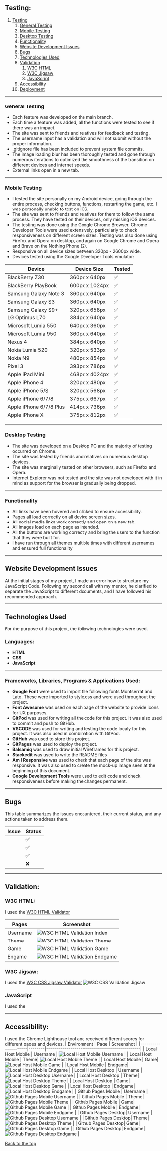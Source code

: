 ## Testing:  
 1. [Testing](#Testing)
	1. [General Testing](#General-Testing)
	2. [Mobile Testing](#Mobile-Testing)
	3. [Desktop Testing](#Desktop-Testing)
	4. [Functionality](#Functionality)
 	5. [Website Development Issues](#Website-Development-Issues)
 	6. [Bugs](#Bugs)
 	7. [Technologies Used](#Technologies-Used)
 	8. [Validation](#Validation)
        1. [W3C HTML](#W3C-HTML)
        2. [W3C Jigsaw](#W3C-Jigsaw)
        3. [JavaScript](#JavaScript)
 	9. [Accessibility](#Accessibility)
 	10. [Deployment](#Deployment)
***
### General Testing
-   Each feature was developed on the main branch. 
-   Each time a feature was added, all the functions were tested to see if there was an impact.
-   The site was sent to friends and relatives for feedback and testing.
-   The username input has a validation and will not submit without the proper information.
-   .gitignore file has been included to prevent system file commits.
-   The image loading blur has been thoroughly tested and gone through numerous iterations to optimized the smoothness of the transition on different devices and internet speeds.
-   External links open in a new tab.
***
### Mobile Testing

-   I tested the site personally on my Android device, going through the entire process, checking buttons, functions, restarting the game, etc. I was personally unable to test on iOS.
-   The site was sent to friends and relatives for them to follow the same process. They have tested on their devices, only missing iOS devices.
- The testing was done using the Google Chrome Browser. Chrome Developer Tools were used extensively, particularly to check responsiveness on different screen sizes. Testing was also done using Firefox and Opera on desktop, and again on Google Chrome and Opera and Brave on the Nothing Phone (2).
-   Responsive on all device sizes between 320px - 2600px wide.
-   Devices tested using the Google Developer Tools emulator:


| Device                   | Device Size    | Tested |
|--------------------------|----------------|--------|
| BlackBerry Z30           | 360px x 640px  | ✅     |
| BlackBerry PlayBook      | 600px x 1024px | ✅     |
| Samsung Galaxy Note 3    | 360px x 640px  | ✅     |
| Samsung Galaxy S3        | 360px x 640px  | ✅     |
| Samsung Galaxy S9+       | 320px x 658px  | ✅     |
| LG Optimus L70           | 384px x 640px  | ✅     |
| Microsoft Lumia 550      | 640px x 360px  | ✅     |
| Microsoft Lumia 950      | 360px x 640px  | ✅     |
| Nexus 4                  | 384px x 640px  | ✅     |
| Nokia Lumia 520          | 320px x 533px  | ✅     |
| Nokia N9                 | 480px x 854px  | ✅     |
| Pixel 3                  | 393px x 786px  | ✅     |
| Apple iPad Mini          | 468px x 4024px | ✅     |
| Apple iPhone 4           | 320px x 480px  | ✅     |
| Apple iPhone 5/S         | 320px x 568px  | ✅     |
| Apple iPhone 6/7/8       | 375px x 667px  | ✅     |
| Apple iPhone 6/7/8 Plus  | 414px x 736px  | ✅     |
| Apple iPhone X           | 375px x 812px  | ✅     |
***
### Desktop Testing
-   The site was developed on a Desktop PC and the majority of testing occurred on Chrome.
-   The site was tested by friends and relatives on numerous desktop devices.
-   The site was marginally tested on other browsers, such as Firefox and Opera.
-   Internet Explorer was not tested and the site was not developed with it in mind as support for the browser is gradually 		being dropped.
***
### Functionality
-   All links have been hovered and clicked to ensure accessibility.
-   Pages all load correctly on all device screen sizes.
-   All social media links work correctly and open on a new tab.
-   All images load on each page as intended.
-   All the buttons are working correctly and bring the users to the function that they were built for.
-   I have run through all themes multiple times with different usernames and ensured full functionality
***
## Website Development Issues
    
At the initial stages of my project, I made an error how to structure my JavaScript Code. Following my second call with my mentor, he clarified to separate the JavaScript to different documents, and I have followed his recommended approach.

***
## Technologies Used

For the purpose of this project, the following technologies were used.

### Languages:
- **HTML**
- **CSS**
- **JavaScript**
***
### Frameworks, Libraries, Programs & Applications Used:
- **Google Font** were used to import the following fonts Montserrat and Lato. These were imported to style.css and were used throughout the project.
- **Font Awesome** was used on each page of the website to provide icons for UX purposes.
- **GitPod** was used for writing all the code for this project. It was also used to commit and push to GitHub.
- **VSCODE** was used for writing and testing the code localy for this project. It was also used in combination with GitPod.
- **GitHub** was used to store this project.
- **GitPages** was used to deploy the project.
- **Balsamiq** was used to draw initial Wireframes for this project.
- **Stackedit** was used to write the README files
- **Am I Responsive** was used to check that each page of the site was responsive. It was also used to create the mock-up image seen at the beginning of this document.
- **Google Development Tools** were used to edit code and check responsiveness before making the changes permanent.

***
## Bugs

This table summarizes the issues encountered, their current status, and any actions taken to address them.

| Issue                                                          | Status                                        |
|----------------------------------------------------------------|-----------------------------------------------|
|                                                       | ✅  |
|                              | ✅  |
|            | ✅  |
|     | ❌  |

***
## Validation: 
### W3C HTML: 
I used the [W3C HTML Validator](https://validator.w3.org/nu/)

| Pages    | Screenshot                                    |
|----------|-----------------------------------------------|
| Username     | ![W3C HTML Validation Index](../readmescreenshots/) |
| Theme  | ![W3C HTML Validation Theme](../readmescreenshots/) |
| Game  | ![W3C HTML Validation Game](../readmescreenshots/) |
| Engame 	   | ![W3C HTML Validation Endgame](../readmescreenshots/) |

### W3C Jigsaw: 
I used the [W3C CSS Jigsaw Validator](https://jigsaw.w3.org/css-validator/)
![W3C CSS Validation Jigsaw](../readmescreenshots/w3cjigsawvalidatorcss.png)

### JavaScript
I used the []()

***
## Accessibility: 
I used the Chrome Lighthouse tool and received different scores for different pages and devices.
| Environment         | Page   | Screenshot                                    |
|---------------------|--------|-----------------------------------------------|
| Local Host Mobile   | Username   | ![Local Host Mobile Username](../readmescreenshots/)     |
| Local Host Mobile   | Theme| ![Local Host Mobile Theme](../readmescreenshots/) |
| Local Host Mobile   | Game| ![Local Host Mobile Game](../readmescreenshots/) |
| Local Host Mobile   | Endgame| ![Local Host Mobile Endgame](../readmescreenshots/) |
| Local Host Desktop  | Username   | ![Local Host Desktop Username](../readmescreenshots/)     |
| Local Host Desktop  | Theme| ![Local Host Desktop Theme](../readmescreenshots/) |
| Local Host Desktop  | Game| ![Local Host Desktop Game](../readmescreenshots/) |
| Local Host Desktop  | Endgame| ![Local Host Desktop Endgame](../readmescreenshots/) |
| Github Pages Mobile | Username   | ![Github Pages Mobile Username](../readmescreenshots/) |
| Github Pages Mobile | Theme| ![Github Pages Mobile Theme](../readmescreenshots/) |
| Github Pages Mobile | Game| ![Github Pages Mobile Game](../readmescreenshots/) |
| Github Pages Mobile | Endgame| ![Github Pages Mobile Endgame](../readmescreenshots/) |
| Github Pages Desktop| Username   | ![Github Pages Desktop Username](../readmescreenshots/) |
| Github Pages Desktop| Theme| ![Github Pages Desktop Theme](../readmescreenshots/) |
| Github Pages Desktop| Game| ![Github Pages Desktop Game](../readmescreenshots/) |
| Github Pages Desktop| Endgame| ![Github Pages Desktop Endgame](../readmescreenshots/) |


[Back to the top](#Testing)
